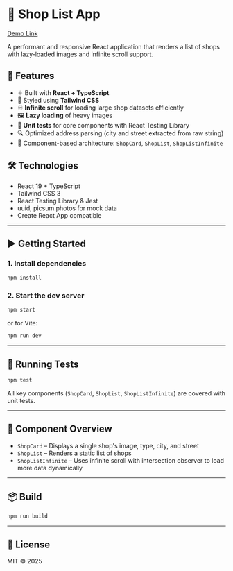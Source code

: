 # 🏪 Shop List App

[Demo Link](dogtronic-lk0cpb23t-patrykorlowskiorbitvucoms-projects.vercel.app)

A performant and responsive React application that renders a list of shops with lazy-loaded images and infinite scroll support.

## 🚀 Features

- ⚛️ Built with **React + TypeScript**
- 💨 Styled using **Tailwind CSS**
- ♾️ **Infinite scroll** for loading large shop datasets efficiently
- 🖼️ **Lazy loading** of heavy images
- 🧪 **Unit tests** for core components with React Testing Library
- 🔍 Optimized address parsing (city and street extracted from raw string)
- 🧩 Component-based architecture: `ShopCard`, `ShopList`, `ShopListInfinite`

## 🛠️ Technologies

- React 19 + TypeScript
- Tailwind CSS 3
- React Testing Library & Jest
- uuid, picsum.photos for mock data
- Create React App compatible


---

## ▶️ Getting Started

### 1. Install dependencies

```bash
npm install
```

### 2. Start the dev server

```bash
npm start
```

or for Vite:

```bash
npm run dev
```

---

## 🧪 Running Tests

```bash
npm test
```

All key components (`ShopCard`, `ShopList`, `ShopListInfinite`) are covered with unit tests.

---

## 🧩 Component Overview

- `ShopCard` – Displays a single shop's image, type, city, and street
- `ShopList` – Renders a static list of shops
- `ShopListInfinite` – Uses infinite scroll with intersection observer to load more data dynamically

---


## 📦 Build

```bash
npm run build
```

---

## 📄 License

MIT © 2025